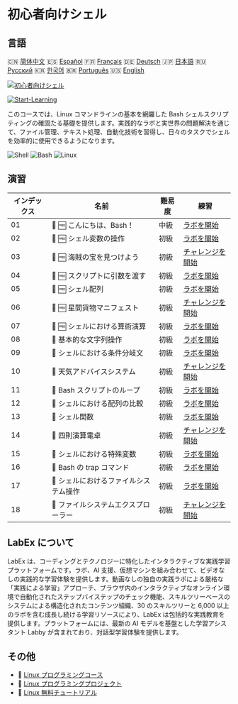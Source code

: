 # 初心者向けシェル

## 言語

🇨🇳 [简体中文](README_zh.md) 🇪🇸 [Español](README_es.md) 🇫🇷 [Français](README_fr.md) 🇩🇪 [Deutsch](README_de.md) 🇯🇵 [日本語](README_ja.md) 🇷🇺 [Русский](README_ru.md) 🇰🇷 [한국어](README_ko.md) 🇧🇷 [Português](README_pt.md) 🇺🇸 [English](README.md) 

[![初心者向けシェル](https://cover-creator.labex.io/shell-for-beginners.png?lang=ja)](https://labex.io/ja/courses/shell-for-beginners)

[![Start-Learning](https://img.shields.io/badge/Start-Learning-whitesmoke?style=for-the-badge)](https://labex.io/ja/courses/shell-for-beginners)

このコースでは、Linux コマンドラインの基本を網羅した Bash シェルスクリプティングの確固たる基礎を提供します。実践的なラボと実世界の問題解決を通じて、ファイル管理、テキスト処理、自動化技術を習得し、日々のタスクでシェルを効率的に使用できるようになります。

![Shell](https://img.shields.io/badge/Shell-whitesmoke?style=for-the-badge&logo=shell)
![Bash](https://img.shields.io/badge/Bash-whitesmoke?style=for-the-badge&logo=bash)
![Linux](https://img.shields.io/badge/Linux-whitesmoke?style=for-the-badge&logo=linux)


## 演習

|   インデックス | 名前                                   | 難易度   | 練習                                                                                                                    |
|----------------|----------------------------------------|----------|-------------------------------------------------------------------------------------------------------------------------|
|             01 | 📖 🆓 こんにちは、Bash！               | 中級     | <a target='_blank' href='https://labex.io/ja/tutorials/linux-hello-bash-388809'>ラボを開始</a>                          |
|             02 | 📖 🆓 シェル変数の操作                 | 初級     | <a target='_blank' href='https://labex.io/ja/tutorials/shell-working-with-shell-variables-388810'>ラボを開始</a>        |
|             03 | 🎯 🆓 海賊の宝を見つけよう             | 初級     | <a target='_blank' href='https://labex.io/ja/tutorials/shell-finding-the-pirate-s-treasure-388807'>チャレンジを開始</a> |
|             04 | 📖 🆓 スクリプトに引数を渡す           | 初級     | <a target='_blank' href='https://labex.io/ja/tutorials/shell-passing-arguments-to-the-script-388811'>ラボを開始</a>     |
|             05 | 📖 🆓 シェル配列                       | 初級     | <a target='_blank' href='https://labex.io/ja/tutorials/shell-shell-arrays-388812'>ラボを開始</a>                        |
|             06 | 🎯 🆓 星間貨物マニフェスト             | 初級     | <a target='_blank' href='https://labex.io/ja/tutorials/shell-interstellar-cargo-manifest-388869'>チャレンジを開始</a>   |
|             07 | 📖 🆓 シェルにおける算術演算           | 初級     | <a target='_blank' href='https://labex.io/ja/tutorials/shell-arithmetic-operations-in-shell-388813'>ラボを開始</a>      |
|             08 | 📖  基本的な文字列操作                 | 初級     | <a target='_blank' href='https://labex.io/ja/tutorials/shell-basic-string-operations-388814'>ラボを開始</a>             |
|             09 | 📖  シェルにおける条件分岐文           | 初級     | <a target='_blank' href='https://labex.io/ja/tutorials/linux-conditional-statements-in-shell-388815'>ラボを開始</a>     |
|             10 | 🎯  天気アドバイスシステム             | 初級     | <a target='_blank' href='https://labex.io/ja/tutorials/shell-weather-advisory-system-388885'>チャレンジを開始</a>       |
|             11 | 📖  Bash スクリプトのループ            | 初級     | <a target='_blank' href='https://labex.io/ja/tutorials/shell-bash-scripting-loops-388816'>ラボを開始</a>                |
|             12 | 📖  シェルにおける配列の比較           | 初級     | <a target='_blank' href='https://labex.io/ja/tutorials/shell-comparing-arrays-in-shell-388817'>ラボを開始</a>           |
|             13 | 📖  シェル関数                         | 初級     | <a target='_blank' href='https://labex.io/ja/tutorials/shell-shell-functions-388818'>ラボを開始</a>                     |
|             14 | 🎯  四則演算電卓                       | 初級     | <a target='_blank' href='https://labex.io/ja/tutorials/shell-four-function-calculator-388893'>チャレンジを開始</a>      |
|             15 | 📖  シェルにおける特殊変数             | 初級     | <a target='_blank' href='https://labex.io/ja/tutorials/shell-special-variables-in-shell-388819'>ラボを開始</a>          |
|             16 | 📖  Bash の trap コマンド              | 初級     | <a target='_blank' href='https://labex.io/ja/tutorials/linux-bash-trap-command-388820'>ラボを開始</a>                   |
|             17 | 📖  シェルにおけるファイルシステム操作 | 初級     | <a target='_blank' href='https://labex.io/ja/tutorials/shell-file-system-operations-in-shell-388821'>ラボを開始</a>     |
|             18 | 🎯  ファイルシステムエクスプローラー   | 初級     | <a target='_blank' href='https://labex.io/ja/tutorials/shell-file-system-explorer-388898'>チャレンジを開始</a>          |

## LabEx について

LabEx は、コーディングとテクノロジーに特化したインタラクティブな実践学習プラットフォームです。ラボ、AI 支援、仮想マシンを組み合わせて、ビデオなしの実践的な学習体験を提供します。動画なしの独自の実践ラボによる厳格な「実践による学習」アプローチ、ブラウザ内のインタラクティブなオンライン環境で自動化されたステップバイステップのチェック機能、スキルツリーベースのシステムによる構造化されたコンテンツ組織、30 のスキルツリーと 6,000 以上のラボを含む成長し続ける学習リソースにより、LabEx は包括的な実践教育を提供します。プラットフォームには、最新の AI モデルを基盤とした学習アシスタント Labby が含まれており、対話型学習体験を提供します。

## その他

- 🔗 [Linux プログラミングコース](https://github.com/labex-labs/awesome-programming-courses)
- 🔗 [Linux プログラミングプロジェクト](https://github.com/labex-labs/awesome-programming-projects)
- 🔗 [Linux 無料チュートリアル](https://github.com/labex-labs/linux-free-tutorials)

